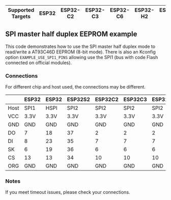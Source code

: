 | Supported Targets | ESP32 | ESP32-C2 | ESP32-C3 | ESP32-C6 | ESP32-H2 | ESP32-S2 | ESP32-S3 |
| ----------------- | ----- | -------- | -------- | -------- | -------- | -------- | -------- |

## SPI master half duplex EEPROM example

 This code demonstrates how to use the SPI master half duplex mode to read/write a AT93C46D
 EEPROM (8-bit mode). There is also an Kconfig option `EXAMPLE_USE_SPI1_PINS` allowing use the
 SPI1 (bus with code Flash connected on official modules).

### Connections

For different chip and host used, the connections may be different.

|      | ESP32 | ESP32 | ESP32S2 | ESP32C2 | ESP32C3 | ESP32C6 | ESP32S3 | ESP32H2 |
| ---- | ----- | ----- | ------- | ------- | ------- | ------- | ------- | ------- |
| Host | SPI1  | HSPI  | SPI2    | SPI2    | SPI2    | SPI2    | SPI2    | SPI2    |
| VCC  | 3.3V  | 3.3V  | 3.3V    | 3.3V    | 3.3V    | 3.3V    | 3.3V    | 3.3V    |
| GND  | GND   | GND   | GND     | GND     | GND     | GND     | GND     | GND     |
| DO   | 7     | 18    | 37      | 2       | 2       | 2       | 13      | 0       |
| DI   | 8     | 23    | 35      | 7       | 7       | 7       | 11      | 5       |
| SK   | 6     | 19    | 36      | 6       | 6       | 6       | 12      | 4       |
| CS   | 13    | 13    | 34      | 10      | 10      | 10      | 10      | 1       |
| ORG  | GND   | GND   | GND     | GND     | GND     | GND     | GND     | GND     |

### Notes

If you meet timeout issues, please check your connections.